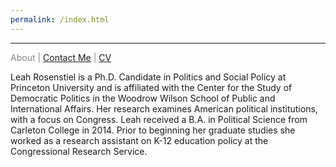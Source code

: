 ```yaml
---
permalink: /index.html
---
```


<hr>

<span class="credits left" style="color:#888"> About | 
            <a href="https://leahrosenstiel.github.io/contactme.html">Contact Me</a> |
            <a href="leahrosenstiel.github.io/Rosenstiel_Current_CV.pdf">CV</a>

<p style="overflow: auto;"> Leah Rosenstiel is a Ph.D. Candidate in Politics and Social Policy at Princeton University and is affiliated with the Center for the Study of Democratic Politics in the Woodrow Wilson School of Public and International Affairs. Her research examines American political institutions, with a focus on Congress. Leah received a B.A. in Political Science from Carleton College in 2014. Prior to beginning her graduate studies she worked as a research assistant on K-12 education policy at the Congressional Research Service.
</p>
